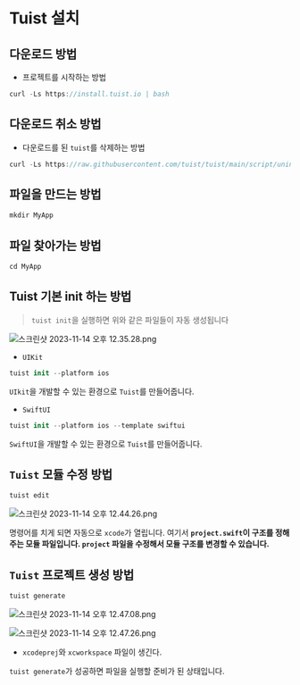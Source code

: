 # Tuist 설치

## 다운로드 방법

- 프로젝트를 시작하는 방법

```swift
curl -Ls https://install.tuist.io | bash
```

## 다운로드 취소 방법

- 다운로드를 된 `tuist`를 삭제하는 방법

```swift
curl -Ls https://raw.githubusercontent.com/tuist/tuist/main/script/uninstall | bash
```

## 파일을 만드는 방법

```swift
mkdir MyApp
```

## 파일 찾아가는 방법

```swift
cd MyApp
```

## Tuist 기본 init 하는 방법

> `tuist init`을 실행하면 위와 같은 파일들이 자동 생성됩니다
> 

![스크린샷 2023-11-14 오후 12.35.28.png](https://prod-files-secure.s3.us-west-2.amazonaws.com/d3adbb31-301d-41a4-8c58-464f5e6df22c/06f58c23-9c0a-4bce-82d2-4c67fcff293e/%E1%84%89%E1%85%B3%E1%84%8F%E1%85%B3%E1%84%85%E1%85%B5%E1%86%AB%E1%84%89%E1%85%A3%E1%86%BA_2023-11-14_%E1%84%8B%E1%85%A9%E1%84%92%E1%85%AE_12.35.28.png)

- `UIKit`

```swift
tuist init --platform ios
```

`UIkit`을 개발할 수 있는 환경으로 `Tuist`를 만들어줍니다.

- `SwiftUI`

```swift
tuist init --platform ios --template swiftui
```

`SwiftUI`을 개발할 수 있는 환경으로 `Tuist`를 만들어줍니다.

## `Tuist` 모듈 수정 방법

```swift
tuist edit
```

![스크린샷 2023-11-14 오후 12.44.26.png](https://prod-files-secure.s3.us-west-2.amazonaws.com/d3adbb31-301d-41a4-8c58-464f5e6df22c/fd7fb5c9-6fbc-4ba1-8945-77b87a8a5e0d/%E1%84%89%E1%85%B3%E1%84%8F%E1%85%B3%E1%84%85%E1%85%B5%E1%86%AB%E1%84%89%E1%85%A3%E1%86%BA_2023-11-14_%E1%84%8B%E1%85%A9%E1%84%92%E1%85%AE_12.44.26.png)

명령어를 치게 되면 자동으로 `xcode`가 열립니다. 여기서 **`project.swift`이 구조를 정해주는 모듈 파일입니다. `project` 파일을 수정해서 모듈 구조를 변경할 수 있습니다.**

## `Tuist` 프로젝트 생성 방법

```swift
tuist generate
```

![스크린샷 2023-11-14 오후 12.47.08.png](https://prod-files-secure.s3.us-west-2.amazonaws.com/d3adbb31-301d-41a4-8c58-464f5e6df22c/a9deb127-360a-40ea-9699-a41604973a5a/%E1%84%89%E1%85%B3%E1%84%8F%E1%85%B3%E1%84%85%E1%85%B5%E1%86%AB%E1%84%89%E1%85%A3%E1%86%BA_2023-11-14_%E1%84%8B%E1%85%A9%E1%84%92%E1%85%AE_12.47.08.png)

![스크린샷 2023-11-14 오후 12.47.26.png](https://prod-files-secure.s3.us-west-2.amazonaws.com/d3adbb31-301d-41a4-8c58-464f5e6df22c/fe7af46b-9ceb-44b1-abf3-75a3f70358b5/%E1%84%89%E1%85%B3%E1%84%8F%E1%85%B3%E1%84%85%E1%85%B5%E1%86%AB%E1%84%89%E1%85%A3%E1%86%BA_2023-11-14_%E1%84%8B%E1%85%A9%E1%84%92%E1%85%AE_12.47.26.png)

- `xcodeprej`와 `xcworkspace` 파일이 생긴다.

`tuist generate`가 성공하면 파일을 실행할 준비가 된 상태입니다.
